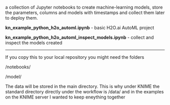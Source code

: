 
a collection of Jupyter notebooks to create machine-learning models, store the parameters, columns and models with timestamps and collect them later to deploy them.

**kn_example_python_h2o_automl.ipynb** - basic H2O.ai AutoML project

**kn_example_python_h2o_automl_inspect_models.ipynb** - collect and inspect the models created

--------

If you copy this to your local repository you might need the folders

/notebooks/

/model/

The data will be stored in the main directory. This is why under KNIME the standard directory directly under the workflow is /data/ and in the examples on the KNIME server I wanted to keep eneything together
